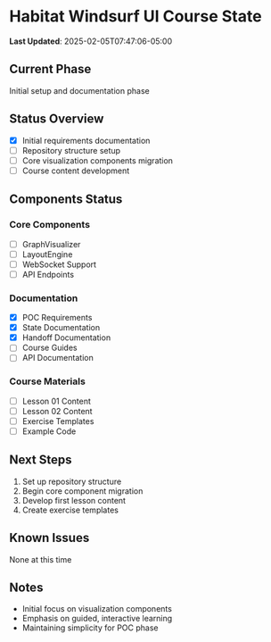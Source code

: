 # Habitat Windsurf UI Course State

**Last Updated**: 2025-02-05T07:47:06-05:00

## Current Phase
Initial setup and documentation phase

## Status Overview
- [x] Initial requirements documentation
- [ ] Repository structure setup
- [ ] Core visualization components migration
- [ ] Course content development

## Components Status

### Core Components
- [ ] GraphVisualizer
- [ ] LayoutEngine
- [ ] WebSocket Support
- [ ] API Endpoints

### Documentation
- [x] POC Requirements
- [x] State Documentation
- [x] Handoff Documentation
- [ ] Course Guides
- [ ] API Documentation

### Course Materials
- [ ] Lesson 01 Content
- [ ] Lesson 02 Content
- [ ] Exercise Templates
- [ ] Example Code

## Next Steps
1. Set up repository structure
2. Begin core component migration
3. Develop first lesson content
4. Create exercise templates

## Known Issues
None at this time

## Notes
- Initial focus on visualization components
- Emphasis on guided, interactive learning
- Maintaining simplicity for POC phase
